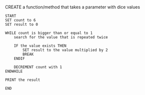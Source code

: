 CREATE a function/method that takes a parameter with dice values


```
START
SET count to 6
SET result to 0

WHILE count is bigger than or equal to 1
    search for the value that is repeated twice

    IF the value exists THEN
        SET result to the value multiplied by 2
        BREAK
    ENDIF

    DECREMENT count with 1
ENDWHILE

PRINT the result

END

```